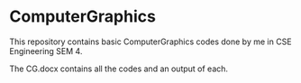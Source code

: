 # ComputerGraphics
This repository contains basic ComputerGraphics codes done by me in CSE Engineering SEM 4.

The CG.docx contains all the codes and an output of each. 
